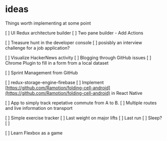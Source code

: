 # ideas
Things worth implementing at some point

[ ] UI Redux architecture builder
  [ ] Two pane builder - Add Actions 

[ ] Treasure hunt in the developer console
  [ ] posisbly an interview challenge for a job application?

[ ] Visualize HackerNews activity
[ ] Blogging through GitHub issues
[ ] Chrome Plugin to fill in a form from a local dataset
 
[ ] Sprint Management from GitHub

[ ] redux-storage-engine-firebase
[ ] Implement [https://github.com/Ramotion/folding-cell-android](https://github.com/Ramotion/folding-cell-android) in React Native

[ ] App to simply track repetative commute from A to B.
  [ ] Multiple routes and live information on transport  

[ ] Simple exercise tracker
  [ ] Last weight on major lifts
  [ ] Last run
  [ ] Sleep?
  [ ] 

[ ] Learn Flexbox as a game
  
